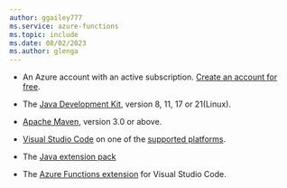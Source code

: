 ```yaml
---
author: ggailey777
ms.service: azure-functions
ms.topic: include
ms.date: 08/02/2023
ms.author: glenga
---
```


+ An Azure account with an active subscription. [Create an account for free](https://azure.microsoft.com/free/students/?cid=msft_learn).

+ The [Java Development Kit](/azure/developer/java/fundamentals/java-support-on-azure), version 8, 11, 17 or 21(Linux).

+ [Apache Maven](https://maven.apache.org), version 3.0 or above.

+ [Visual Studio Code](https://code.visualstudio.com/) on one of the [supported platforms](https://code.visualstudio.com/docs/supporting/requirements#_platforms).

+ The [Java extension pack](https://marketplace.visualstudio.com/items?itemName=vscjava.vscode-java-pack)  

+ The [Azure Functions extension](https://marketplace.visualstudio.com/items?itemName=ms-azuretools.vscode-azurefunctions) for Visual Studio Code. 
